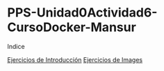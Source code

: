 # PPS-Unidad0Actividad6-CursoDocker-Mansur
Indice

[Ejercicios de Introducción](Introduccion.md)
[Ejercicios de Images](Images.md)
